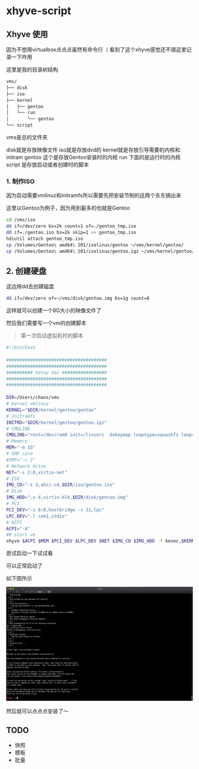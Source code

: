 # xhyve-script


## Xhyve 使用

因为不想用virtualbox点点点虽然有命令行（
看到了这个xhyve感觉还不错这里记录一下咋用

这里是我的目录树结构
```sh
vms/
├── disk
├── iso
├── kernel
│   ├── gentoo
│   └── run
│       └── gentoo
└── script
```

vms是总的文件夹

disk就是存放映像文件
iso就是存放dvd的
kernel就是存放引导需要的内核和initram
gentoo 这个是存放Gentoo安装时的内核
run 下面的是运行时的内核
script 是存放启动或者创建时的脚本


### 1. 制作ISO
因为启动需要vmlinuz和initramfs所以需要先把安装节制的这两个东东搞出来


这里以Gentoo为例子，因为用到最多的也就是Gentoo


```sh
cd /vms/iso
dd if=/dev/zero bs=2k count=1 of=./gentoo_tmp.iso
dd if=./gentoo.iso bs=2k skip=1 >> gentoo_tmp.iso
hdiutil attach gentoo_tmp.iso
cp /Volumes/Gentoo\ amd64\ 201/isolinux/gentoo ~/vms/kernel/gentoo/
cp /Volumes/Gentoo\ amd64\ 201/isolinux/gentoo.igz ~/vms/kernel/gentoo/
```


## 2. 创建硬盘

这边用dd去创建磁盘

```sh
dd if=/dev/zero of=~/vms/disk/gentoo.img bs=1g count=8
```

这样就可以创建一个8G大小的映像文件了

然后我们需要写一个vm的创建脚本

> 第一次启动虚拟机时的脚本

```sh
#!/bin/bash

######################################
######################################
########## Setup Vms #################
######################################
######################################

DIR=/Users/chaos/vms
# Kernel vmlinuz
KERNEL="$DIR/kernel/gentoo/gentoo"
# Initramfs
INITRD="$DIR/kernel/gentoo/gentoo.igz"
# CMDLINE 
CMDLINE="root=/dev/ram0 init=/linuxrc  dokeymap looptype=squashfs loop=/image.squashfs cdroot earlyprintk=serial console=ttyS0"
# Memery
MEM="-m 1G"
# SMP core
#SMP="-c 2"
# Network drive
NET="-s 2:0,virtio-net"
# ISO
IMG_CD="-s 3,ahci-cd,$DIR/iso/gentoo.iso"
# Disk
IMG_HDD="-s 4,virtio-blk,$DIR/disk/gentoo.img"
# PCI
PCI_DEV="-s 0:0,hostbridge -s 31,lpc"
LPC_DEV="-l com1,stdio"
# ACPI
ACPI="-A"
## start vm
xhyve $ACPI $MEM $PCI_DEV $LPC_DEV $NET $IMG_CD $IMG_HDD -f kexec,$KERNEL,$INITRD,"$CMDLINE"
```

尝试启动一下试试看

可以正常启动了

如下图所示


![](./images/setup.png)


然后就可以点点点安装了～


## TODO 

- 快照
- 模板
- 批量
